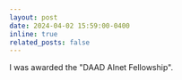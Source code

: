 ```yaml
---
layout: post
date: 2024-04-02 15:59:00-0400
inline: true
related_posts: false
---
```


I was awarded the "DAAD AInet Fellowship".
